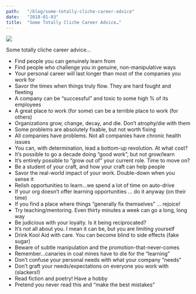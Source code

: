 ```yaml
---
path:	"/blog/some-totally-cliche-career-advice"
date:	"2018-01-03"
title:	"Some Totally Cliche Career Advice…"
---
```


![](/images/1*jJCcNL_NJYNV-ZQuntS6pg@2x.jpeg)

Some totally cliche career advice…

* Find people you can genuinely learn from
* Find people who challenge you in genuine, non-manipulative ways
* Your personal career will last longer than most of the companies you work for
* Savor the times when things truly flow. They are hard fought and fleeting
* A company can be “successful” and toxic to some high % of its employees
* A great place to work (for some) can be a terrible place to work (for others)
* Organizations grow, change, decay, and die. Don’t atrophy/die with them
* Some problems are absolutely fixable, but not worth fixing
* All companies have problems. Not all companies have chronic health issues
* You can, with determination, lead a bottom-up revolution. At what cost?
* It’s possible to go a decade doing “good work”, but not grow/learn
* It’s entirely possible to “grow out of” your current role. Time to move on?
* Be a student of your craft, and how your craft can help people
* Savor the real-world impact of your work. Double-down when you sense it
* Relish opportunities to learn…we spend a lot of time on auto-drive
* If your org doesn’t offer learning opportunities … do it anyway (on their time)
* If you find a place where things “generally fix themselves” … rejoice!
* Try teaching/mentoring. Even thirty minutes a week can go a long, long way
* Be judicious with your loyalty. Is it being reciprocated?
* It’s not all about you. I mean it can be, but you are limiting yourself
* Drink Kool Aid with care. You can become blind to side effects (fake sugar)
* Beware of subtle manipulation and the promotion-that-never-comes
* Remember…canaries in coal mines have to die for the “learning”
* Don’t confuse your personal needs with what your company “needs”
* Don’t graft your needs/expectations on everyone you work with (slackers!)
* Read fiction and poetry! Have a hobby
* Pretend you never read this and “make the best mistakes”
